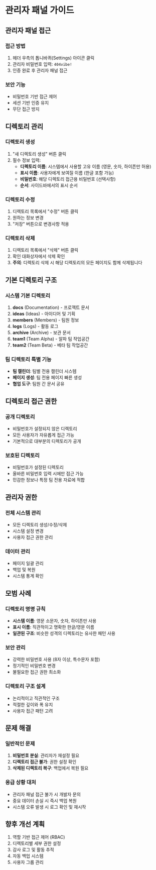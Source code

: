# 관리자 패널 가이드

## 관리자 패널 접근

### 접근 방법
1. 헤더 우측의 톱니바퀴(Settings) 아이콘 클릭
2. 관리자 비밀번호 입력: `404vibe!`
3. 인증 완료 후 관리자 패널 접근

### 보안 기능
- 비밀번호 기반 접근 제어
- 세션 기반 인증 유지
- 무단 접근 방지

## 디렉토리 관리

### 디렉토리 생성
1. "새 디렉토리 생성" 버튼 클릭
2. 필수 정보 입력:
   - **디렉토리 이름**: 시스템에서 사용할 고유 이름 (영문, 숫자, 하이픈만 허용)
   - **표시 이름**: 사용자에게 보여질 이름 (한글 포함 가능)
   - **비밀번호**: 해당 디렉토리 접근용 비밀번호 (선택사항)
   - **순서**: 사이드바에서의 표시 순서

### 디렉토리 수정
1. 디렉토리 목록에서 "수정" 버튼 클릭
2. 원하는 정보 변경
3. "저장" 버튼으로 변경사항 적용

### 디렉토리 삭제
1. 디렉토리 목록에서 "삭제" 버튼 클릭
2. 확인 대화상자에서 삭제 확인
3. **주의**: 디렉토리 삭제 시 해당 디렉토리의 모든 페이지도 함께 삭제됩니다

## 기본 디렉토리 구조

### 시스템 기본 디렉토리
1. **docs** (Documentation) - 프로젝트 문서
2. **ideas** (Ideas) - 아이디어 및 기획
3. **members** (Members) - 팀원 정보
4. **logs** (Logs) - 활동 로그
5. **archive** (Archive) - 보관 문서
6. **team1** (Team Alpha) - 알파 팀 작업공간
7. **team2** (Team Beta) - 베타 팀 작업공간

### 팀 디렉토리 특별 기능
- **팀 캘린더**: 팀별 전용 캘린더 시스템
- **페이지 생성**: 팀 전용 페이지 빠른 생성
- **협업 도구**: 팀원 간 문서 공유

## 디렉토리 접근 권한

### 공개 디렉토리
- 비밀번호가 설정되지 않은 디렉토리
- 모든 사용자가 자유롭게 접근 가능
- 기본적으로 대부분의 디렉토리가 공개

### 보호된 디렉토리
- 비밀번호가 설정된 디렉토리
- 올바른 비밀번호 입력 시에만 접근 가능
- 민감한 정보나 특정 팀 전용 자료에 적합

## 관리자 권한

### 전체 시스템 관리
- 모든 디렉토리 생성/수정/삭제
- 시스템 설정 변경
- 사용자 접근 권한 관리

### 데이터 관리
- 페이지 일괄 관리
- 백업 및 복원
- 시스템 통계 확인

## 모범 사례

### 디렉토리 명명 규칙
- **시스템 이름**: 영문 소문자, 숫자, 하이픈만 사용
- **표시 이름**: 직관적이고 명확한 한글/영문 이름
- **일관된 구조**: 비슷한 성격의 디렉토리는 유사한 패턴 사용

### 보안 관리
- 강력한 비밀번호 사용 (8자 이상, 특수문자 포함)
- 정기적인 비밀번호 변경
- 불필요한 접근 권한 최소화

### 디렉토리 구조 설계
- 논리적이고 직관적인 구조
- 적절한 깊이와 폭 유지
- 사용자 접근 패턴 고려

## 문제 해결

### 일반적인 문제
1. **비밀번호 분실**: 관리자가 재설정 필요
2. **디렉토리 접근 불가**: 권한 설정 확인
3. **삭제된 디렉토리 복구**: 백업에서 복원 필요

### 응급 상황 대처
- 관리자 패널 접근 불가 시 개발자 문의
- 중요 데이터 손실 시 즉시 백업 복원
- 시스템 오류 발생 시 로그 확인 및 재시작

## 향후 개선 계획
1. 역할 기반 접근 제어 (RBAC)
2. 디렉토리별 세부 권한 설정
3. 감사 로그 및 활동 추적
4. 자동 백업 시스템
5. 사용자 그룹 관리